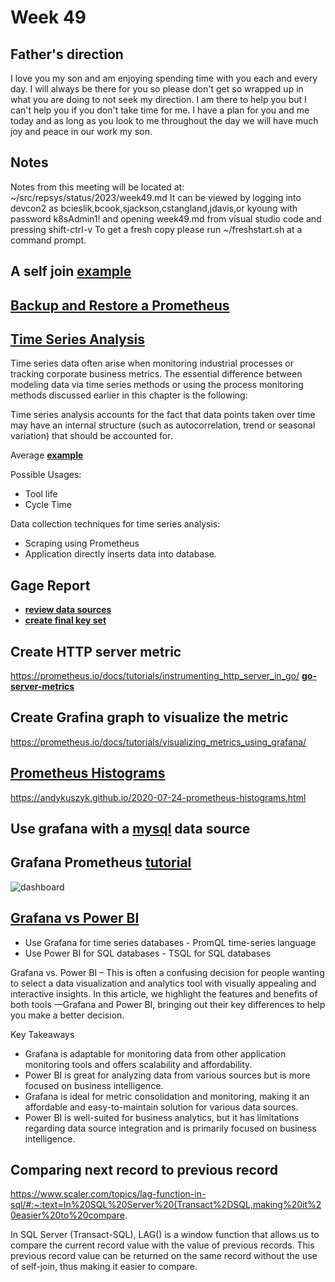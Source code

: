 # Week 49

## Father's direction

I love you my son and am enjoying spending time with you each and every day. I will always be there for you so please don't get so wrapped up in what you are doing to not seek my direction.  I am there to help you but I can't help you if you don't take time for me.  I have a plan for you and me today and as long as you look to me throughout the day we will have much joy and peace in our work my son.

## Notes

Notes from this meeting will be located at: ~/src/repsys/status/2023/week49.md
It can be viewed by logging into devcon2 as bcieslik,bcook,sjackson,cstangland,jdavis,or kyoung with password k8sAdmin1! and opening week49.md from visual studio code and pressing shift-ctrl-v
To get a fresh copy please run ~/freshstart.sh at a command prompt.

## A self join **[example](../../volumes/sql/examples/mssql/self_join.md)**


## **[Backup and Restore a Prometheus](https://devopstales.github.io/kubernetes/backup-and-retore-prometheus/)**

## **[Time Series Analysis](../../linux/time-series-analysis/time-series-analysis.md)**

Time series data often arise when monitoring industrial processes or tracking corporate business metrics. The essential difference between modeling data via time series methods or using the process monitoring methods discussed earlier in this chapter is the following:

Time series analysis accounts for the fact that data points taken over time may have an internal structure (such as autocorrelation, trend or seasonal variation) that should be accounted for.

Average **[example](../../linux/time-series-analysis/smoothing-techniques.md)**

Possible Usages:

- Tool life
- Cycle Time

Data collection techniques for time series analysis:

- Scraping using Prometheus
- Application directly inserts data into database.

## Gage Report

- **[review data sources](../../volumes/sql/gages/review_data_sources.sql)**
- **[create final key set](../../volumes/sql/gages/final_key_set.sql)**

## Create HTTP server metric

<https://prometheus.io/docs/tutorials/instrumenting_http_server_in_go/>
**[go-server-metrics](../../volumes/go/tutorials/prometheus/counter/go-server-metrics.md#test)**

## Create Grafina graph to visualize the metric

<https://prometheus.io/docs/tutorials/visualizing_metrics_using_grafana/>

## **[Prometheus Histograms](../../linux/prometheus/histograms/histograms.md)**

<https://andykuszyk.github.io/2020-07-24-prometheus-histograms.html>

## Use grafana with a **[mysql](https://www.techrepublic.com/article/how-to-connect-grafana-to-a-remote-mysql-database/)** data source

## Grafana Prometheus **[tutorial](https://youtu.be/EGgtJUjky8w)**

![dashboard](../../linux/grafana/dashboard.png)

## **[Grafana vs Power BI](https://www.metricfire.com/blog/grafana-vs-power-bi/)**

- Use Grafana for time series databases - PromQL time-series language
- Use Power BI for SQL databases - TSQL for SQL databases

Grafana vs. Power BI – This is often a confusing decision for people wanting to select a data visualization and analytics tool with visually appealing and interactive insights. In this article, we highlight the features and benefits of both tools —Grafana and Power BI, bringing out their key differences to help you make a better decision.

Key Takeaways

- Grafana is adaptable for monitoring data from other application monitoring tools and offers scalability and affordability.
- Power BI is great for analyzing data from various sources but is more focused on business intelligence.
- Grafana is ideal for metric consolidation and monitoring, making it an affordable and easy-to-maintain solution for various data sources.
- Power BI is well-suited for business analytics, but it has limitations regarding data source integration and is primarily focused on business intelligence.

## Comparing next record to previous record

<https://www.scaler.com/topics/lag-function-in-sql/#:~:text=In%20SQL%20Server%20(Transact%2DSQL,making%20it%20easier%20to%20compare>.

In SQL Server (Transact-SQL), LAG() is a window function that allows us to compare the current record value with the value of previous records. This previous record value can be returned on the same record without the use of self-join, thus making it easier to compare.
